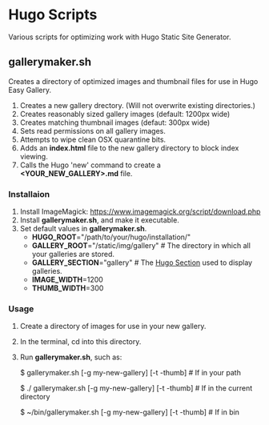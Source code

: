 # Hugo Scripts

Various scripts for optimizing work with Hugo Static Site Generator.

## gallerymaker.sh

Creates a directory of optimized images and thumbnail files for use in Hugo Easy Gallery.

1. Creates a new gallery drectory. (Will not overwrite existing directories.)
1. Creates reasonably sized gallery images (default: 1200px wide)
1. Creates matching thumbnail images (defaut: 300px wide)
1. Sets read permissions on all gallery images.
1. Attempts to wipe clean OSX quarantine bits.
1. Adds an **index.html** file to the new gallery directory to block index viewing.
1. Calls the Hugo 'new' command to create a **<YOUR_NEW_GALLERY>.md** file.

### Installaion

1. Install ImageMagick: https://www.imagemagick.org/script/download.php
1. Install **gallerymaker.sh**, and make it executable.
1. Set default values in **gallerymaker.sh**.
    * **HUGO_ROOT**="/path/to/your/hugo/installation/"
    * **GALLERY_ROOT**="/static/img/gallery" # The directory in which all your galleries are stored.
    * **GALLERY_SECTION**="gallery" # The [Hugo Section](https://gohugo.io/content-management/sections/) used to display galleries.
    * **IMAGE_WIDTH**=1200
    * **THUMB_WIDTH**=300

### Usage

1. Create a directory of images for use in your new gallery.
2. In the terminal, cd into this directory.
1. Run **gallerymaker.sh**, such as:

     $ gallerymaker.sh [-g my-new-gallery] [-t -thumb] # If in your path

     $ ./ gallerymaker.sh [-g my-new-gallery] [-t -thumb] # If in the current directory

     $ ~/bin/gallerymaker.sh [-g my-new-gallery] [-t -thumb] # If in bin
